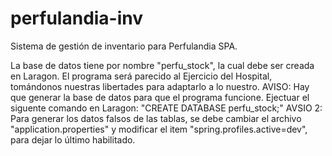 # perfulandia-inv
Sistema de gestión de inventario para Perfulandia SPA.

La base de datos tiene por nombre "perfu_stock", la cual debe ser creada en Laragon.
El programa será parecido al Ejercicio del Hospital, tomándonos nuestras libertades para adaptarlo a lo nuestro. 
AVISO: Hay que generar la base de datos para  que el programa funcione. Ejectuar el siguente comando en Laragon:
"CREATE DATABASE perfu_stock;"
AVSIO 2: Para generar los datos falsos de las tablas, se debe cambiar el archivo "application.properties" y modificar el item "spring.profiles.active=dev", para dejar lo último habilitado.